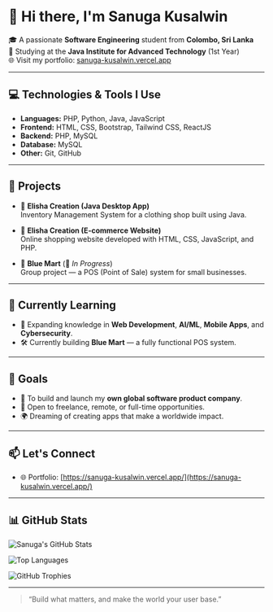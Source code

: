 # 👋 Hi there, I'm Sanuga Kusalwin

🎓 A passionate **Software Engineering** student from **Colombo, Sri Lanka**  
🏫 Studying at the **Java Institute for Advanced Technology** (1st Year)  
🌐 Visit my portfolio: [sanuga-kusalwin.vercel.app](https://sanuga-kusalwin.vercel.app/)

---

## 💻 Technologies & Tools I Use

- **Languages:** PHP, Python, Java, JavaScript  
- **Frontend:** HTML, CSS, Bootstrap, Tailwind CSS, ReactJS  
- **Backend:** PHP, MySQL  
- **Database:** MySQL  
- **Other:** Git, GitHub

---

## 🚀 Projects

- 🔹 **Elisha Creation (Java Desktop App)**  
  Inventory Management System for a clothing shop built using Java.

- 🔹 **Elisha Creation (E-commerce Website)**  
  Online shopping website developed with HTML, CSS, JavaScript, and PHP.

- 🔹 **Blue Mart** (📍 _In Progress_)  
  Group project — a POS (Point of Sale) system for small businesses.

---

## 🌱 Currently Learning

- 🧠 Expanding knowledge in **Web Development**, **AI/ML**, **Mobile Apps**, and **Cybersecurity**.  
- 🛠️ Currently building **Blue Mart** — a fully functional POS system.

---

## 🎯 Goals

- 🔭 To build and launch my **own global software product company**.  
- 💼 Open to freelance, remote, or full-time opportunities.  
- 🌍 Dreaming of creating apps that make a worldwide impact.

---

## 📫 Let's Connect

- 🌐 Portfolio: [https://sanuga-kusalwin.vercel.app/](https://sanuga-kusalwin.vercel.app/)

---

## 📊 GitHub Stats

![Sanuga's GitHub Stats](https://github-readme-stats.vercel.app/api?username=sanuga-kusalwin&show_icons=true&theme=default&hide_title=true)

![Top Languages](https://github-readme-stats.vercel.app/api/top-langs/?username=sanuga-kusalwin&layout=compact&theme=default)

![GitHub Trophies](https://github-profile-trophy.vercel.app/?username=sanuga-kusalwin&theme=flat)

---

> “Build what matters, and make the world your user base.”

